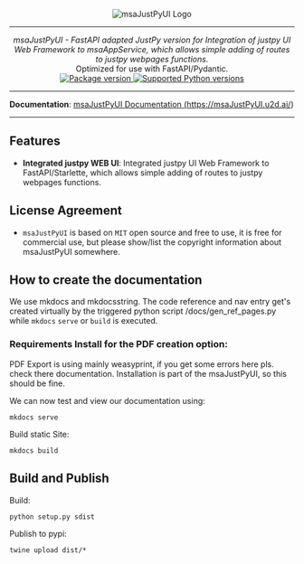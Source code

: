 <p align="center">
  <img src="http://logos.u2d.ai/msaJustPyUI_logo.png?raw=true" alt="msaJustPyUI Logo"/>
</p>

------
<p align="center">
    <em>msaJustPyUI - FastAPI adapted JustPy version for Integration of justpy UI Web Framework to msaAppService, which allows simple adding of routes to justpy webpages functions.</em>
<br>
    Optimized for use with FastAPI/Pydantic.
<br>
  <a href="https://pypi.org/project/msaJustPyUI" target="_blank">
      <img src="https://img.shields.io/pypi/v/msaJustPyUI?color=%2334D058&label=pypi%20package" alt="Package version">
  </a>
  <a href="https://pypi.org/project/msaJustPyUI" target="_blank">
      <img src="https://img.shields.io/pypi/pyversions/msaJustPyUI.svg?color=%2334D058" alt="Supported Python versions">
  </a>
</p>

------

**Documentation**: <a href="https://msaJustPyUI.u2d.ai/" target="_blank">msaJustPyUI Documentation (https://msaJustPyUI.u2d.ai/)</a>

------

## Features
- **Integrated justpy WEB UI**: Integrated justpy UI Web Framework to FastAPI/Starlette, which allows simple adding of routes to justpy webpages functions.


## License Agreement

- `msaJustPyUI` is based on `MIT` open source and free to use, it is free for commercial use, but please show/list the copyright information about msaJustPyUI somewhere.


## How to create the documentation

We use mkdocs and mkdocsstring. The code reference and nav entry get's created virtually by the triggered python script /docs/gen_ref_pages.py while ``mkdocs`` ``serve`` or ``build`` is executed.

### Requirements Install for the PDF creation option:
PDF Export is using mainly weasyprint, if you get some errors here pls. check there documentation. Installation is part of the msaJustPyUI, so this should be fine.

We can now test and view our documentation using:

    mkdocs serve

Build static Site:

    mkdocs build


## Build and Publish
  
Build:  

    python setup.py sdist

Publish to pypi:

    twine upload dist/*
